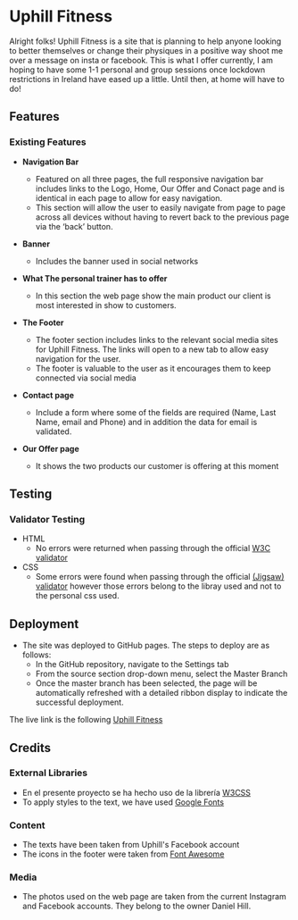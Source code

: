 # Uphill Fitness
Alright folks! Uphill Fitness is a site that is planning to help anyone looking to better themselves or change their physiques in a positive way shoot me over a message on insta or facebook.
This is what I offer currently, I am hoping to have some 1-1 personal and group sessions once lockdown restrictions in Ireland have eased up a little. Until then, at home will have to do! 

## Features

### Existing Features

- __Navigation Bar__

  - Featured on all three pages, the full responsive navigation bar includes links to the Logo, Home, Our Offer and Conact page and is identical in each page to allow for easy navigation.
  - This section will allow the user to easily navigate from page to page across all devices without having to revert back to the previous page via the ‘back’ button.

- __Banner__
  - Includes the banner used in social networks
  
- __What The personal trainer has to offer__
  - In this section the web page show the main product our client is most interested in show to customers.

- __The Footer__ 

  - The footer section includes links to the relevant social media sites for Uphill Fitness. The links will open to a new tab to allow easy navigation for the user. 
  - The footer is valuable to the user as it encourages them to keep connected via social media

- __Contact page__
  - Include a form where some of the fields are required (Name, Last Name, email and Phone) and in addition the data for email is validated.

- __Our Offer page__
  - It shows the two products our customer is offering at this moment


## Testing

### Validator Testing 

- HTML
  - No errors were returned when passing through the official [W3C validator](https://validator.w3.org/nu/?doc=https%3A%2F%2Frodolazo.github.io%2Fmilestone-project1%2F)
- CSS
  - Some errors were found when passing through the official [(Jigsaw) validator](https://jigsaw.w3.org/css-validator/validator?uri=https%3A%2F%2Frodolazo.github.io%2Fmilestone-project1%2F&profile=css3svg&usermedium=all&warning=1&vextwarning=&lang=en) however those errors belong to the libray used and not to the personal css used.

## Deployment

- The site was deployed to GitHub pages. The steps to deploy are as follows: 
  - In the GitHub repository, navigate to the Settings tab 
  - From the source section drop-down menu, select the Master Branch
  - Once the master branch has been selected, the page will be automatically refreshed with a detailed ribbon display to indicate the successful deployment. 

The live link is the following [Uphill Fitness](https://rodolazo.github.io/milestone-project1/)

## Credits 

### External Libraries
- En el presente proyecto se ha hecho uso de la librería [W3CSS](https://www.w3schools.com/w3css/defaulT.asp)
- To apply styles to the text, we have used [Google Fonts](https://fonts.google.com/)

### Content 

- The texts have been taken from Uphill's Facebook account
- The icons in the footer were taken from [Font Awesome](https://fontawesome.com/)

### Media

- The photos used on the web page are taken from the current Instagram and Facebook accounts. They belong to the owner Daniel Hill.


